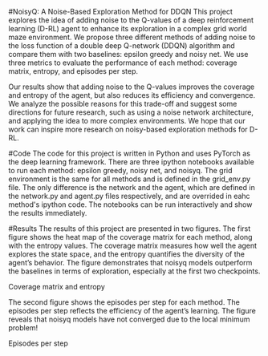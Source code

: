 #NoisyQ: A Noise-Based Exploration Method for DDQN
This project explores the idea of adding noise to the Q-values of a deep reinforcement learning (D-RL) agent to enhance its exploration in a complex grid world maze environment. We propose three different methods of adding noise to the loss function of a double deep Q-network (DDQN) algorithm and compare them with two baselines: epsilon greedy and noisy net. We use three metrics to evaluate the performance of each method: coverage matrix, entropy, and episodes per step.

Our results show that adding noise to the Q-values improves the coverage and entropy of the agent, but also reduces its efficiency and convergence. We analyze the possible reasons for this trade-off and suggest some directions for future research, such as using a noise network architecture, and applying the idea to more complex environments. We hope that our work can inspire more research on noisy-based exploration methods for D-RL.

#Code
The code for this project is written in Python and uses PyTorch as the deep learning framework. There are three ipython notebooks available to run each method: epsilon greedy, noisy net, and noisyq. The grid environment is the same for all methods and is defined in the grid_env.py file. The only difference is the network and the agent, which are defined in the network.py and agent.py files respectively, and are overrided in eahc method's ipython code. The notebooks can be run interactively and show the results immediately.

#Results
The results of this project are presented in two figures. The first figure shows the heat map of the coverage matrix for each method, along with the entropy values. The coverage matrix measures how well the agent explores the state space, and the entropy quantifies the diversity of the agent’s behavior. The figure demonstrates that noisyq models outperform the baselines in terms of exploration, especially at the first two checkpoints.

Coverage matrix and entropy

The second figure shows the episodes per step for each method. The episodes per step reflects the efficiency of the agent’s learning. The figure reveals that noisyq models have not converged due to the local minimum problem!

Episodes per step
